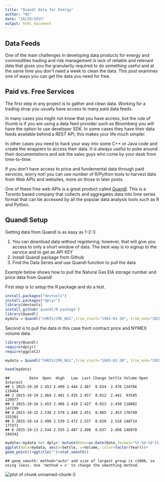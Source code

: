 ```yaml
---
title: "Quandl Data for Energy"
author: "NS"
date: "10/20/2015"
output: html_document
---
```


## Data Feeds

One of the main challenges in developing data products for energy and commodities trading and risk management is lack of reliable and relevant data that gives you the granularity required to do something useful and at the same time you don't need a week to clean the data. This post examines one of ways you can get the data you need for free. 

## Paid vs. Free Services

The first step in any project is to gather and clean data. Working for a trading shop you usually have access to many paid data feeds. 

In many cases you might not know that you have access, but the rule of thumb is if you are using a data feed provider such as Bloomberg you will have the option to use developer SDK.  In some cases they have their data feeds available behind a REST API, this makes your life much simpler. 

In other cases you need to hack your way into some C++ or Java code and create the wrappers to access their data. It is always useful to poke around their documentations and ask the sales guys who come by your desk from time-to-time. 

If you don't have access to price and fundemental data through paid services, worry not! you can use number of R/Python tools to harvest data from Web APIs and websites, more on those in later posts.  

One of these free web APIs is a great product called [Quandl](https://www.quandl.com/). This is a Toronto based company that collects and aggregates data into time series format that can be accessed by all the popular data analysis tools such as R and Python. 

## Quandl Setup

Getting data from Quandl is as easy as 1-2-3

1) You can download data without registering; however, that will give you access to only a short window of data. The best way is to signup to the service and to get an API KEY
2) Install Quandl package from Github 
3) Find the Data Series and use Quandl function to pull the data 

Example below shows how to pull the Natural Gas EIA storage number and price data from Quandl  


First step is to setup the R package and do a test. 


```r
install.packages("devtools")
install.packages("dplyr")
library(devtools)
install_github('quandl/R-package')
library(Quandl)
mydata = Quandl("CHRIS/CME_NG1",trim_start="1983-03-30", trim_end="2015-10-20")
```

Second is to pull the data in this case front contract price and NYMEX volume data. 


```r
library(Quandl)
require(dplyr)
require(ggplot2)

mydata = Quandl("CHRIS/CME_NG1",trim_start="1983-03-30", trim_end="2015-10-20")

head(mydata)
```

```
##         Date  Open  High   Low  Last Change Settle Volume Open Interest
## 1 2015-10-20 2.453 2.499 2.444 2.487  0.034  2.476 134766        116464
## 2 2015-10-19 2.464 2.481 2.435 2.457  0.012  2.442  93545        129977
## 3 2015-10-16 2.453 2.466 2.410 2.427  0.023  2.430 118802        147299
## 4 2015-10-15 2.538 2.578 2.449 2.451  0.065  2.453 176749        155301
## 5 2015-10-14 2.499 2.539 2.472 2.537  0.020  2.518 140714        177471
## 6 2015-10-13 2.544 2.555 2.487 2.498  0.037  2.498 146978        194342
```

```r
mydata<-mydata %>% dplyr::mutate(Date=as.Date(Date,format="%Y-%m-%d")) %>% dplyr::arrange(-desc(Date)) %>% dplyr::mutate(Year=lubridate::year(Date)) %>% dplyr::select(Date,Settle,Year,Volume) %>% dplyr::filter(Date > as.Date("2012-01-01","%Y-%m-%d"))
ggplot(data=mydata, aes(x=Settle, y=Volume, color=factor(Year)))+
geom_point()+ggtitle("")+stat_smooth()
```

```
## geom_smooth: method="auto" and size of largest group is <1000, so using loess. Use 'method = x' to change the smoothing method.
```

![plot of chunk unnamed-chunk-2](figure/unnamed-chunk-2-1.png) 










